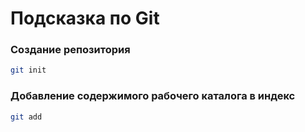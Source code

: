 # Подсказка по Git
### Создание репозитория
```sh
git init
```
### Добавление содержимого рабочего каталога в индекс
```sh
git add
```